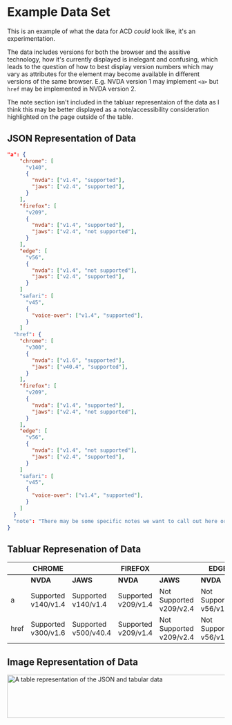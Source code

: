 # Example Data Set
This is an example of what the data for ACD _could_ look like, it's an experimentation.

The data includes versions for both the browser and the assitive technology,
how it's currently displayed is inelegant and confusing, which leads to the question of how
to best display version numbers which may vary as attributes for the element may become available
in different versions of the same browser. E.g. NVDA version 1 may implement `<a>` but `href` may
be implemented in NVDA version 2.

The note section isn't included in the tabluar representaion of the data as I think this may be 
better displayed as a note/accessibility consideration highlighted on the page outside of the table.

## JSON Representation of Data
```json
"a": {
    "chrome": [
      "v140",
      {
        "nvda": ["v1.4", "supported"],
        "jaws": ["v2.4", "supported"],
      }
    ],
    "firefox": [
      "v209",
      {
        "nvda": ["v1.4", "supported"],
        "jaws": ["v2.4", "not supported"],
      }
    ],
    "edge": [
      "v56",
      {
        "nvda": ["v1.4", "not supported"],
        "jaws": ["v2.4", "supported"],
      }
    ]
    "safari": [
      "v45",
      {
        "voice-over": ["v1.4", "supported"],
      }
    ]
  "href": {
    "chrome": [
      "v300",
      {
        "nvda": ["v1.6", "supported"],
        "jaws": ["v40.4", "supported"],
      }
    ],
    "firefox": [
      "v209",
      {
        "nvda": ["v1.4", "supported"],
        "jaws": ["v2.4", "not supported"],
      }
    ],
    "edge": [
      "v56",
      {
        "nvda": ["v1.4", "not supported"],
        "jaws": ["v2.4", "supported"],
      }
    ]
    "safari": [
      "v45",
      {
        "voice-over": ["v1.4", "supported"],
      }
    ]
  }
  "note": "There may be some specific notes we want to call out here or in the accessibility considerations section."
}
```

## Tabluar Represenation of Data

|              | CHROME              |                      | FIREFOX             |                         | EDGE                   |                    | SAFARI             |
|------------- |-------------------- |--------------------- |-------------------- |------------------------ |----------------------- |------------------- |------------------- | 
|              | **NVDA**            | **JAWS**             | **NVDA**            | **JAWS**                |  **NVDA**              | **JAWS**           | **VoiceOver**      |
| a            | Supported v140/v1.4 | Supported v140/v1.4  | Supported v209/v1.4 | Not Supported v209/v2.4 | Not Supported v56/v1.4 | Supported v56/v2.4 | Supported v45/v1.4 |
| href         | Supported v300/v1.6 | Supported v500/v40.4 | Supported v209/v1.4 | Not Supported v209/v2.4 | Not Supported v56/v1.4 | Supported v56/v2.4 | Supported v45/v1.4 |

## Image Representation of Data

<img width="788" height="100" alt="A table representation of the JSON and tabular data" src="https://github.com/user-attachments/assets/bf0345d1-aaed-47f4-bbf8-eac4c229c482" />
